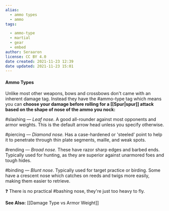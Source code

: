 ```yaml
---
alias:
  - ammo types
  - ammo
tags:

  - ammo-type
  - martial
  - gear
  - embed
author: Seraaron
license: CC BY 4.0
date created: 2021-11-23 12:39
date updated: 2021-11-23 15:01
---
```


#### Ammo Types

Unlike most other weapons, bows and crossbows don't came with an inherent damage tag. Instead they have the #ammo-type tag which means you can **choose your damage before rolling for a [[Spur|spur]] attack based on the shape of nose of the ammo you nock:**

#slashing  — _Leaf nose._ A good all-rounder against most opponents and armor weights. This is the default arrow head unless you specify otherwise.

#piercing  — _Diamond nose._ Has a case-hardened or 'steeled' point to help it to penetrate through thin plate segments, maille, and weak spots.

#rending  — _Broad nose._ These have razor sharp edges and barbed ends. Typically used for hunting, as they are superior against unarmored foes and tough hides.

#binding — _Blunt nose_. Typically used for target practice or birding. Some have a crescent nose which catches on reeds and twigs more easily, making them easier to retrieve.

❓ There is no practical #bashing nose, they're just too heavy to fly.

**See Also:** [[Damage Type vs Armor Weight]]